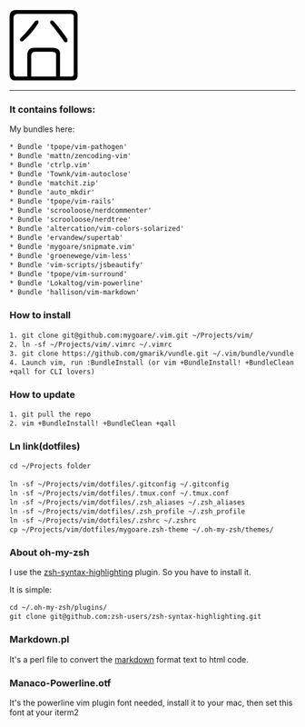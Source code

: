 ![jiong](http://github.com/mygoare/.vim/raw/master/jiong.png)
_______

### It contains follows:

My bundles here:

    * Bundle 'tpope/vim-pathogen'
    * Bundle 'mattn/zencoding-vim'
    * Bundle 'ctrlp.vim'
    * Bundle 'Townk/vim-autoclose'
    * Bundle 'matchit.zip'
    * Bundle 'auto_mkdir'
    * Bundle 'tpope/vim-rails'
    * Bundle 'scrooloose/nerdcommenter'
    * Bundle 'scrooloose/nerdtree'
    * Bundle 'altercation/vim-colors-solarized'
    * Bundle 'ervandew/supertab'
    * Bundle 'mygoare/snipmate.vim'
    * Bundle 'groenewege/vim-less'
    * Bundle 'vim-scripts/jsbeautify'
    * Bundle 'tpope/vim-surround'
    * Bundle 'Lokaltog/vim-powerline'
    * Bundle 'hallison/vim-markdown'

### How to install

    1. git clone git@github.com:mygoare/.vim.git ~/Projects/vim/
    2. ln -sf ~/Projects/vim/.vimrc ~/.vimrc
    3. git clone https://github.com/gmarik/vundle.git ~/.vim/bundle/vundle
    4. Launch vim, run :BundleInstall (or vim +BundleInstall! +BundleClean +qall for CLI lovers)

### How to update

    1. git pull the repo
    2. vim +BundleInstall! +BundleClean +qall

### Ln link(dotfiles)

    cd ~/Projects folder

    ln -sf ~/Projects/vim/dotfiles/.gitconfig ~/.gitconfig
    ln -sf ~/Projects/vim/dotfiles/.tmux.conf ~/.tmux.conf
    ln -sf ~/Projects/vim/dotfiles/.zsh_aliases ~/.zsh_aliases
    ln -sf ~/Projects/vim/dotfiles/.zsh_profile ~/.zsh_profile
    ln -sf ~/Projects/vim/dotfiles/.zshrc ~/.zshrc
    cp ~/Projects/vim/dotfiles/mygoare.zsh-theme ~/.oh-my-zsh/themes/

### About oh-my-zsh

I use the [zsh-syntax-highlighting](https://github.com/zsh-users/zsh-syntax-highlighting) plugin. So you have to install it.

It is simple:

    cd ~/.oh-my-zsh/plugins/
    git clone git@github.com:zsh-users/zsh-syntax-highlighting.git

### Markdown.pl

It's a perl file to convert the [markdown](http://daringfireball.net/projects/markdown/) format text to html code.

### Manaco-Powerline.otf

It's the powerline vim plugin font needed, install it to your mac, then set this font at your iterm2
